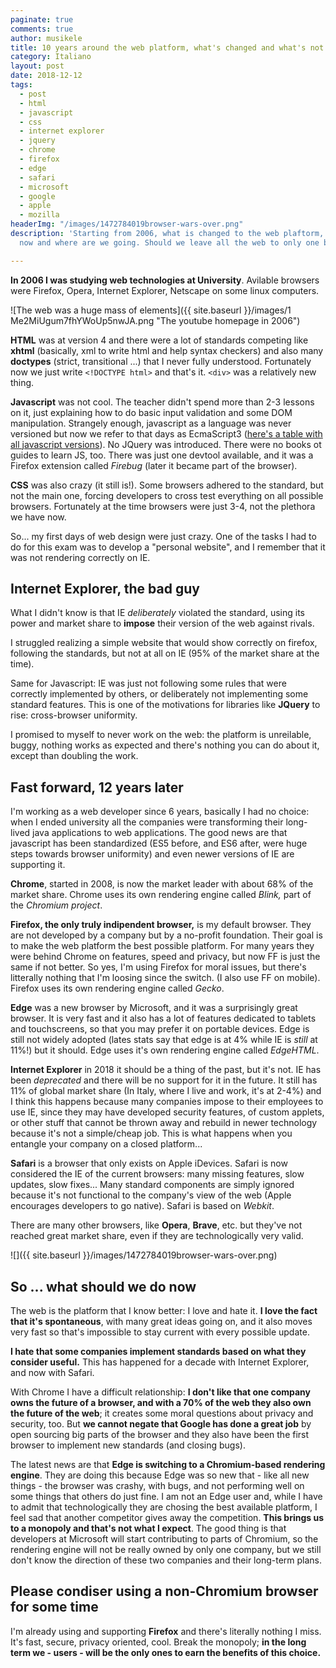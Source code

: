 ```yaml
---
paginate: true
comments: true
author: musikele
title: 10 years around the web platform, what's changed and what's not
category: Italiano
layout: post
date: 2018-12-12
tags:
  - post
  - html
  - javascript
  - css
  - internet explorer
  - jquery
  - chrome
  - firefox
  - edge
  - safari
  - microsoft
  - google
  - apple
  - mozilla
headerImg: "/images/1472784019browser-wars-over.png"
description: 'Starting from 2006, what is changed to the web plaftorm, what we have
  now and where are we going. Should we leave all the web to only one browser? '

---
```

**In 2006 I was studying web technologies at University**. Avilable browsers were Firefox, Opera, Internet Explorer, Netscape on some linux computers.

![The web was a huge mass of <table> elements]({{ site.baseurl }}/images/1 Me2MiUgum7fhYWoUp5nwJA.png "The youtube homepage in 2006")  

**HTML** was at version 4 and there were a lot of standards competing like **xhtml** (basically, xml to write html and help syntax checkers) and also many **doctypes** (strict, transitional ...) that I never fully understood. Fortunately now we just write `<!DOCTYPE html>` and that's it. `<div>` was a relatively new thing. 

**Javascript** was not cool. The teacher didn't spend more than 2-3 lessons on it, just explaining how to do basic input validation and some DOM manipulation. Strangely enough, javascript as a language was never versioned but now we refer to that days as EcmaScript3 ([here's a table with all javascript versions](https://www.w3schools.com/js/js_versions.asp)). No JQuery was introduced. There were no books ot guides to learn JS, too. There was just one devtool available, and it was a Firefox extension called _Firebug_ (later it became part of the browser). 

**CSS** was also crazy (it still is!). Some browsers adhered to the standard, but not the main one, forcing developers to cross test everything on all possible browsers. Fortunately at the time browsers were just 3-4, not the plethora we have now. 

So... my first days of web design were just crazy. One of the tasks I had to do for this exam was to develop a "personal website", and I remember that it was not rendering correctly on IE. 

## Internet Explorer, the bad guy

What I didn't know is that IE _deliberately_ violated the standard, using its power and market share to **impose** their version of the web against rivals.  

I struggled realizing a simple website that would show correctly on firefox, following the standards, but not at all on IE (95% of the market share at the time). 

Same for Javascript: IE was just not following some rules that were correctly implemented by others, or deliberately not implementing some standard features. This is one of the motivations for libraries like **JQuery** to rise: cross-browser uniformity. 

I promised to myself to never work on the web: the platform is unreilable, buggy, nothing works as expected and there's nothing you can do about it, except than doubling the work.  

## Fast forward, 12 years later 

I'm working as a web developer since 6 years, basically I had no choice: when I ended university all the companies were transforming their long-lived java applications to web applications. The good news are that javascript has been standardized (ES5 before, and ES6 after, were huge steps towards browser uniformity) and even newer versions of IE are supporting it. 

**Chrome**, started in 2008, is now the market leader with about 68% of the market share. Chrome uses its own rendering engine called _Blink,_ part of the _Chromium project_. 

**Firefox, the only truly indipendent browser,** is my default browser. They are not developed by a company but by a no-profit foundation. Their goal is to make the web platform the best possible platform. For many years they were behind Chrome on features, speed and privacy, but now FF is just the same if not better. So yes, I'm using Firefox for moral issues, but there's litterally nothing that I'm loosing since the switch. (I also use FF on mobile). Firefox uses its own rendering engine called _Gecko_. 

**Edge** was a new browser by Microsoft, and it was a surprisingly great browser. It is very fast and it also has a lot of features dedicated to tablets and touchscreens, so that you may prefer it on portable devices. Edge is still not widely adopted (lates stats say that edge is at 4% while IE is _still_ at 11%!) but it should. Edge uses it's own rendering engine called _EdgeHTML_.

**Internet Explorer** in 2018 it should be a thing of the past, but it's not. IE has been _deprecated_ and there will be no support for it in the future. It still has 11% of global market share (In Italy, where I live and work, it's at 2-4%) and I think this happens because many companies impose to their employees to use IE, since they may have developed security features, of custom applets, or other stuff that cannot be thrown away and rebuild in newer technology because it's not a simple/cheap job. This is what happens when you entangle your company on a closed platform... 

**Safari** is a browser that only exists on Apple iDevices. Safari is now considered the IE of the current browsers: many missing features, slow updates, slow fixes... Many standard components are simply ignored because it's not functional to the company's view of the web (Apple encourages developers to go native). Safari is based on _Webkit_. 

There are many other browsers, like **Opera**, **Brave**, etc. but they've not reached great market share, even if they are technologically very valid. 

![]({{ site.baseurl }}/images/1472784019browser-wars-over.png)

## So ... what should we do now

The web is the platform that I know better: I love and hate it. **I love the fact that it's spontaneous**, with many great ideas going on, and it also moves very fast so that's impossible to stay current with every possible update. 

**I hate that some companies implement standards based on what they consider useful.** This has happened for a decade with Internet Explorer, and now with Safari. 

With Chrome I have a difficult relationship: **I don't like that one company owns the future of a browser, and with a 70% of the web they also own the future of the web**; it creates some moral questions about privacy and security, too. But **we cannot negate that Google has done a great job** by open sourcing big parts of the browser and they also have been the first browser to implement new standards (and closing bugs). 

The latest news are that **Edge is switching to a Chromium-based rendering engine**. They are doing this because Edge was so new that - like all new things - the browser was crashy, with bugs, and not performing well on some things that others do just fine. I am not an Edge user and, while I have to admit that technologically they are chosing the best available platform, I feel sad that another competitor gives away the competition. **This brings us to a monopoly and that's not what I expect**. The good thing is that developers at Microsoft will start contributing to parts of Chromium, so the rendering engine will not be really owned by only one company, but we still don't know the direction of these two companies and their long-term plans. 

## Please condiser using a non-Chromium browser for some time 

I'm already using and supporting **Firefox** and there's literally nothing I miss. It's fast, secure, privacy oriented, cool. Break the monopoly; **in the long term we - users - will be the only ones to earn the benefits of this choice.** 
